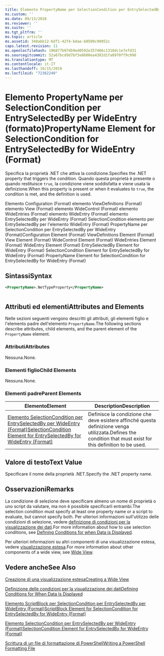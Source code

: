 ```yaml
---
title: Elemento PropertyName per SelectionCondition per EntrySelectedBy per WideEntry (Format) | Microsoft Docs
ms.custom: ''
ms.date: 09/13/2016
ms.reviewer: ''
ms.suite: ''
ms.tgt_pltfrm: ''
ms.topic: article
ms.assetid: 340abb12-6df1-42f4-bdae-b0509c90952c
caps.latest.revision: 11
ms.openlocfilehash: 196877b97db9ed0592e357486c1318dc1e7efd31
ms.sourcegitcommit: 52a67bcd9d7bf3e8600ea4302d1fa8970ff9c998
ms.translationtype: MT
ms.contentlocale: it-IT
ms.lasthandoff: 10/15/2019
ms.locfileid: "72362240"
---
```

# <a name="propertyname-element-for-selectioncondition-for-entryselectedby-for-wideentry-format"></a><span data-ttu-id="6ea07-102">Elemento PropertyName per SelectionCondition per EntrySelectedBy per WideEntry (formato)</span><span class="sxs-lookup"><span data-stu-id="6ea07-102">PropertyName Element for SelectionCondition for EntrySelectedBy for WideEntry (Format)</span></span>

<span data-ttu-id="6ea07-103">Specifica la proprietà .NET che attiva la condizione.</span><span class="sxs-lookup"><span data-stu-id="6ea07-103">Specifies the .NET property that triggers the condition.</span></span> <span data-ttu-id="6ea07-104">Quando questa proprietà è presente o quando restituisce `true`, la condizione viene soddisfatta e viene usata la definizione.</span><span class="sxs-lookup"><span data-stu-id="6ea07-104">When this property is present or when it evaluates to `true`, the condition is met, and the definition is used.</span></span>

<span data-ttu-id="6ea07-105">Elemento Configuration (Format) elemento ViewDefinitions (Format) elemento View (Format) elemento WideControl (Format) elemento WideEntries (Format) elemento WideEntry (Format) elemento EntrySelectedBy per WideEntry (Format) SelectionCondition elemento per EntrySelectedBy per l'elemento WideEntry (Format) PropertyName per SelectionCondition per EntrySelectedBy per WideEntry (Format)</span><span class="sxs-lookup"><span data-stu-id="6ea07-105">Configuration Element (Format) ViewDefinitions Element (Format) View Element (Format) WideControl Element (Format) WideEntries Element (Format) WideEntry Element (Format) EntrySelectedBy Element for WideEntry (Format) SelectionCondition Element for EntrySelectedBy for WideEntry (Format) PropertyName Element for SelectionCondition for EntrySelectedBy for WideEntry (Format)</span></span>

## <a name="syntax"></a><span data-ttu-id="6ea07-106">Sintassi</span><span class="sxs-lookup"><span data-stu-id="6ea07-106">Syntax</span></span>

```xml
<PropertyName>.NetTypeProperty</PropertyName>
```

```csharp

```

## <a name="attributes-and-elements"></a><span data-ttu-id="6ea07-107">Attributi ed elementi</span><span class="sxs-lookup"><span data-stu-id="6ea07-107">Attributes and Elements</span></span>

<span data-ttu-id="6ea07-108">Nelle sezioni seguenti vengono descritti gli attributi, gli elementi figlio e l'elemento padre dell'elemento `PropertyName`.</span><span class="sxs-lookup"><span data-stu-id="6ea07-108">The following sections describe attributes, child elements, and the parent element of the `PropertyName` element.</span></span>

### <a name="attributes"></a><span data-ttu-id="6ea07-109">Attributi</span><span class="sxs-lookup"><span data-stu-id="6ea07-109">Attributes</span></span>

<span data-ttu-id="6ea07-110">Nessuna.</span><span class="sxs-lookup"><span data-stu-id="6ea07-110">None.</span></span>

### <a name="child-elements"></a><span data-ttu-id="6ea07-111">Elementi figlio</span><span class="sxs-lookup"><span data-stu-id="6ea07-111">Child Elements</span></span>

<span data-ttu-id="6ea07-112">Nessuna.</span><span class="sxs-lookup"><span data-stu-id="6ea07-112">None.</span></span>

### <a name="parent-elements"></a><span data-ttu-id="6ea07-113">Elementi padre</span><span class="sxs-lookup"><span data-stu-id="6ea07-113">Parent Elements</span></span>

|<span data-ttu-id="6ea07-114">Elemento</span><span class="sxs-lookup"><span data-stu-id="6ea07-114">Element</span></span>|<span data-ttu-id="6ea07-115">Description</span><span class="sxs-lookup"><span data-stu-id="6ea07-115">Description</span></span>|
|-------------|-----------------|
|[<span data-ttu-id="6ea07-116">Elemento SelectionCondition per EntrySelectedBy per WideEntry (Format)</span><span class="sxs-lookup"><span data-stu-id="6ea07-116">SelectionCondition Element for EntrySelectedBy for WideEntry (Format)</span></span>](./selectioncondition-element-for-entryselectedby-for-widecontrol-format.md)|<span data-ttu-id="6ea07-117">Definisce la condizione che deve esistere affinché questa definizione venga utilizzata.</span><span class="sxs-lookup"><span data-stu-id="6ea07-117">Defines the condition that must exist for this definition to be used.</span></span>|

## <a name="text-value"></a><span data-ttu-id="6ea07-118">Valore di testo</span><span class="sxs-lookup"><span data-stu-id="6ea07-118">Text Value</span></span>

<span data-ttu-id="6ea07-119">Specificare il nome della proprietà .NET.</span><span class="sxs-lookup"><span data-stu-id="6ea07-119">Specify the .NET property name.</span></span>

## <a name="remarks"></a><span data-ttu-id="6ea07-120">Osservazioni</span><span class="sxs-lookup"><span data-stu-id="6ea07-120">Remarks</span></span>

<span data-ttu-id="6ea07-121">La condizione di selezione deve specificare almeno un nome di proprietà o uno script da valutare, ma non è possibile specificarli entrambi.</span><span class="sxs-lookup"><span data-stu-id="6ea07-121">The selection condition must specify at least one property name or a script to evaluate, but cannot specify both.</span></span> <span data-ttu-id="6ea07-122">Per ulteriori informazioni sull'utilizzo delle condizioni di selezione, vedere [definizione di condizioni per la visualizzazione dei dati](./defining-conditions-for-displaying-data.md).</span><span class="sxs-lookup"><span data-stu-id="6ea07-122">For more information about how to use selection conditions, see [Defining Conditions for when Data is Displayed](./defining-conditions-for-displaying-data.md).</span></span>

<span data-ttu-id="6ea07-123">Per ulteriori informazioni su altri componenti di una visualizzazione estesa, vedere [visualizzazione estesa](./creating-a-wide-view.md).</span><span class="sxs-lookup"><span data-stu-id="6ea07-123">For more information about other components of a wide view, see [Wide View](./creating-a-wide-view.md).</span></span>

## <a name="see-also"></a><span data-ttu-id="6ea07-124">Vedere anche</span><span class="sxs-lookup"><span data-stu-id="6ea07-124">See Also</span></span>

[<span data-ttu-id="6ea07-125">Creazione di una visualizzazione estesa</span><span class="sxs-lookup"><span data-stu-id="6ea07-125">Creating a Wide View</span></span>](./creating-a-wide-view.md)

[<span data-ttu-id="6ea07-126">Definizione delle condizioni per la visualizzazione dei dati</span><span class="sxs-lookup"><span data-stu-id="6ea07-126">Defining Conditions for When Data Is Displayed</span></span>](./defining-conditions-for-displaying-data.md)

[<span data-ttu-id="6ea07-127">Elemento ScriptBlock per SelectionCondition per EntrySelectedBy per WideEntry (Format)</span><span class="sxs-lookup"><span data-stu-id="6ea07-127">ScriptBlock Element for SelectionCondition for EntrySelectedBy for WideEntry (Format)</span></span>](./scriptblock-element-for-selectioncondition-for-entryselectedby-for-widecontrol-format.md)

[<span data-ttu-id="6ea07-128">Elemento SelectionCondition per EntrySelectedBy per WideEntry (Format)</span><span class="sxs-lookup"><span data-stu-id="6ea07-128">SelectionCondition Element for EntrySelectedBy for WideEntry (Format)</span></span>](./selectioncondition-element-for-entryselectedby-for-widecontrol-format.md)

[<span data-ttu-id="6ea07-129">Scrittura di un file di formattazione di PowerShell</span><span class="sxs-lookup"><span data-stu-id="6ea07-129">Writing a PowerShell Formatting File</span></span>](./writing-a-powershell-formatting-file.md)
